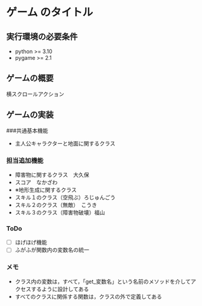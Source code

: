 # ゲーム のタイトル
## 実行環境の必要条件
* python >= 3.10
* pygame >= 2.1

## ゲームの概要
横スクロールアクション

## ゲームの実装
###共通基本機能
* 主人公キャラクターと地面に関するクラス

### 担当追加機能
* 障害物に関するクラス　大久保
* スコア　なかざわ
* ※地形生成に関するクラス
* スキル１のクラス（空飛ぶ）ろじゅんごう
* スキル２のクラス（無敵）　こうき
* スキル３のクラス（障害物破壊）福山

### ToDo
- [ ] ほげほげ機能
- [ ] ふがふが関数内の変数名の統一

### メモ
* クラス内の変数は，すべて，「get_変数名」という名前のメソッドを介してアクセスするように設計してある
* すべてのクラスに関係する関数は，クラスの外で定義してある
